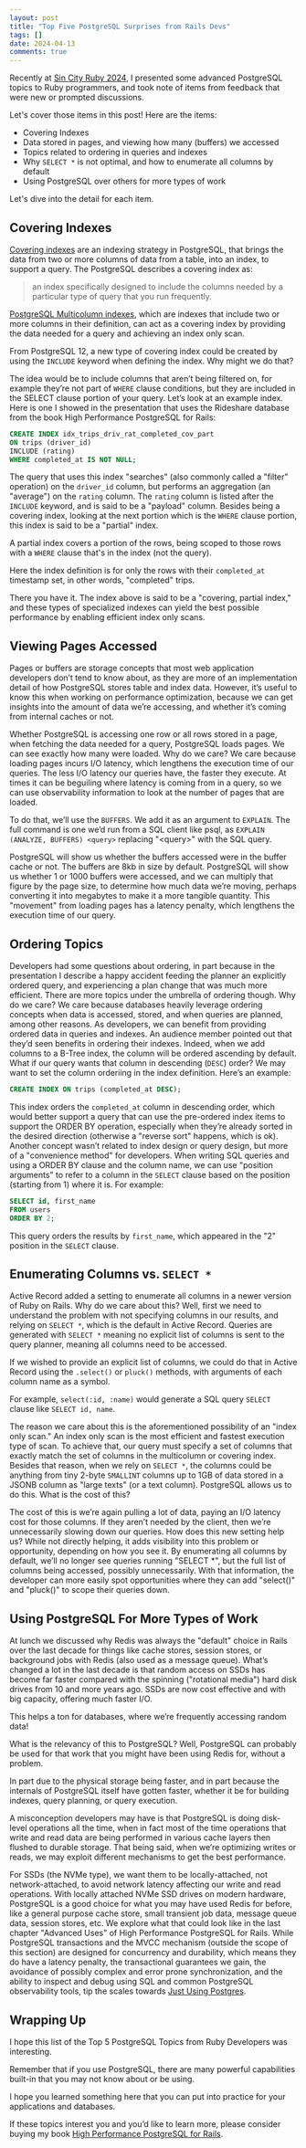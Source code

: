 ```yaml
---
layout: post
title: "Top Five PostgreSQL Surprises from Rails Devs"
tags: []
date: 2024-04-13
comments: true
---
```

Recently at [Sin City Ruby 2024](/blog/2024/03/25/sin-city-ruby-2024), I presented some advanced PostgreSQL topics to Ruby programmers, and took note of items from feedback that were new or prompted discussions.

Let's cover those items in this post! Here are the items:

- Covering Indexes
- Data stored in pages, and viewing how many (buffers) we accessed
- Topics related to ordering in queries and indexes
- Why `SELECT *` is not optimal, and how to enumerate all columns by default
- Using PostgreSQL over others for more types of work

Let's dive into the detail for each item.

## Covering Indexes

[Covering indexes](https://www.postgresql.org/docs/current/indexes-index-only-scans.html) are an indexing strategy in PostgreSQL, that brings the data from two or more columns of data from a table, into an index, to support a query. The PostgreSQL describes a covering index as:

> an index specifically designed to include the columns needed by a particular type of query that you run frequently.

[PostgreSQL Multicolumn indexes](https://www.postgresql.org/docs/current/indexes-multicolumn.html), which are indexes that include two or more columns in their definition, can act as a covering index by providing the data needed for a query and achieving an index only scan.

From PostgreSQL 12, a new type of covering index could be created by using the `INCLUDE` keyword when defining the index. Why might we do that?

The idea would be to include columns that aren’t being filtered on, for example they’re not part of `WHERE` clause conditions, but they are included in the SELECT clause portion of your query. Let’s look at an example index. Here is one I showed in the presentation that uses the Rideshare database from the book High Performance PostgreSQL for Rails:

```sql
CREATE INDEX idx_trips_driv_rat_completed_cov_part
ON trips (driver_id)
INCLUDE (rating)
WHERE completed_at IS NOT NULL;
```

The query that uses this index "searches" (also commonly called a "filter" operation) on the `driver_id` column, but performs an aggregation (an "average") on the `rating` column. The `rating` column is listed after the `INCLUDE` keyword, and is said to be a "payload" column. Besides being a covering index, looking at the next portion which is the `WHERE` clause portion, this index is said to be a "partial" index.

A partial index covers a portion of the rows, being scoped to those rows with a `WHERE` clause that's in the index (not the query).

Here the index definition is for only the rows with their `completed_at` timestamp set, in other words, "completed" trips.

There you have it. The index above is said to be a "covering, partial index," and these types of specialized indexes can yield the best possible performance by enabling efficient index only scans.

## Viewing Pages Accessed

Pages or buffers are storage concepts that most web application developers don’t tend to know about, as they are more of an implementation detail of how PostgreSQL stores table and index data. However, it’s useful to know this when working on performance optimization, because we can get insights into the amount of data we’re accessing, and whether it’s coming from internal caches or not.

Whether PostgreSQL is accessing one row or all rows stored in a page, when fetching the data needed for a query, PostgreSQL loads pages. We can see exactly how many were loaded. Why do we care? We care because loading pages incurs I/O latency, which lengthens the execution time of our queries. The less I/O latency our queries have, the faster they execute. At times it can be beguiling where latency is coming from in a query, so we can use observability information to look at the number of pages that are loaded.

To do that, we’ll use the `BUFFERS`. We add it as an argument to `EXPLAIN`. The full command is one we’d run from a SQL client like psql, as `EXPLAIN (ANALYZE, BUFFERS) <query>` replacing "\<query\>" with the SQL query.

PostgreSQL will show us whether the buffers accessed were in the buffer cache or not. The buffers are 8kb in size by default. PostgreSQL will show us whether 1 or 1000 buffers were accessed, and we can multiply that figure by the page size, to determine how much data we’re moving, perhaps converting it into megabytes to make it a more tangible quantity. This "movement" from loading pages has a latency penalty, which lengthens the execution time of our query.

## Ordering Topics

Developers had some questions about ordering, in part because in the presentation I describe a happy accident feeding the planner an explicitly ordered query, and experiencing a plan change that was much more efficient. There are more topics under the umbrella of ordering though. Why do we care? We care because databases heavily leverage ordering concepts when data is accessed, stored, and when queries are planned, among other reasons. As developers, we can benefit from providing ordered data in queries and indexes. 
An audience member pointed out that they’d seen benefits in ordering their indexes. Indeed, when we add columns to a B-Tree index, the column will be ordered ascending by default. What if our query wants that column in descending (`DESC`) order? We may want to set the column orderiing in the index definition. Here’s an example:

```sql
CREATE INDEX ON trips (completed_at DESC);
```

This index orders the `completed_at` column in descending order, which would better support a query that can use the pre-ordered index items to support the ORDER BY operation, especially when they’re already sorted in the desired direction (otherwise a "reverse sort" happens, which is ok).
Another concept wasn’t related to index design or query design, but more of a "convenience method" for developers. When writing SQL queries and using a ORDER BY clause and the column name, we can use "position arguments" to refer to a column in the `SELECT` clause based on the position (starting from 1) where it is. 
For example:

```sql
SELECT id, first_name
FROM users
ORDER BY 2;
```

This query orders the results by `first_name`, which appeared in the "2" position in the `SELECT` clause.

## Enumerating Columns vs. `SELECT *`

Active Record added a setting to enumerate all columns in a newer version of Ruby on Rails. Why do we care about this? Well, first we need to understand the problem with not specifying columns in our results, and relying on `SELECT *`, which is the default in Active Record.
Queries are generated with `SELECT *` meaning no explicit list of columns is sent to the query planner, meaning all columns need to be accessed.

If we wished to provide an explicit list of columns, we could do that in Active Record using the `.select()` or `pluck()` methods, with arguments of each column name as a symbol.

For example, `select(:id, :name)` would generate a SQL query `SELECT` clause like `SELECT id, name`.

The reason we care about this is the aforementioned possibility of an "index only scan." An index only scan is the most efficient and fastest execution type of scan. To achieve that, our query must specify a set of columns that exactly match the set of columns in the multicolumn or covering index.
Besides that reason, when we rely on `SELECT *`, the columns could be anything from tiny 2-byte `SMALLINT` columns up to 1GB of data stored in a JSONB column as "large texts" (or a text column). PostgreSQL allows us to do this. What is the cost of this?

The cost of this is we’re again pulling a lot of data, paying an I/O latency cost for those columns. If they aren’t needed by the client, then we’re unnecessarily slowing down our queries.
How does this new setting help us? While not directly helping, it adds visibility into this problem or opportunity, depending on how you see it. By enumerating all columns by default, we’ll no longer see queries running "SELECT *", but the full list of columns being accessed, possibly unnecessarily. With that information, the developer can more easily spot opportunities where they can add "select()" and "pluck()" to scope their queries down.

## Using PostgreSQL For More Types of Work

At lunch we discussed why Redis was always the "default" choice in Rails over the last decade for things like cache stores, session stores, or background jobs with Redis (also used as a message queue). What’s changed a lot in the last decade is that random access on SSDs has become far faster compared with the spinning ("rotational media") hard disk drives from 10 and more years ago. SSDs are now cost effective and with big capacity, offering much faster I/O.

This helps a ton for databases, where we’re frequently accessing random data!

What is the relevancy of this to PostgreSQL? Well, PostgreSQL can probably be used for that work that you might have been using Redis for, without a problem.

In part due to the physical storage being faster, and in part because the internals of PostgreSQL itself have gotten faster, whether it be for building indexes, query planning, or query execution.

A misconception developers may have is that PostgreSQL is doing disk-level operations all the time, when in fact most of the time operations that write and read data are being performed in various cache layers then flushed to durable storage. That being said, when we’re optimizing writes or reads, we may exploit different mechanisms to get the best performance.

For SSDs (the NVMe type), we want them to be locally-attached, not network-attached, to avoid network latency affecting our write and read operations. With locally attached NVMe SSD drives on modern hardware, PostgreSQL is a good choice for what you may have used Redis for before, like a general purpose cache store, small transient job data, message queue data, session stores, etc. We explore what that could look like in the last chapter "Advanced Uses" of High Performance PostgreSQL for Rails.
While PostgreSQL transactions and the MVCC mechanism (outside the scope of this section) are designed for concurrency and durability, which means they do have a latency penalty, the transactional guarantees we gain, the avoidance of possibly complex and error prone synchronization, and the ability to inspect and debug using SQL and common PostgreSQL observability tools, tip the scales towards [Just Using Postgres](https://www.amazingcto.com/postgres-for-everything/).


## Wrapping Up

I hope this list of the Top 5 PostgreSQL Topics from Ruby Developers was interesting.

Remember that if you use PostgreSQL, there are many powerful capabilities built-in that you may not know about or be using.

I hope you learned something here that you can put into practice for your applications and databases.

If these topics interest you and you’d like to learn more, please consider buying my book [High Performance PostgreSQL for Rails](https://pragprog.com/titles/aapsql/high-performance-postgresql-for-rails/).
